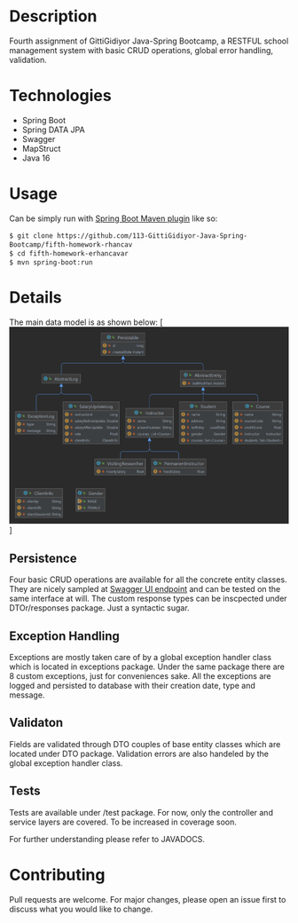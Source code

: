 # Description
Fourth assignment of GittiGidiyor Java-Spring Bootcamp, a RESTFUL school management system with basic
CRUD operations, global error handling, validation.
# Technologies
- Spring Boot
- Spring DATA JPA
- Swagger
- MapStruct
- Java 16
# Usage
Can be simply run with [Spring Boot Maven plugin](https://docs.spring.io/spring-boot/docs/current/reference/html/build-tool-plugins-maven-plugin.html) like so:

```shell
$ git clone https://github.com/113-GittiGidiyor-Java-Spring-Bootcamp/fifth-homework-rhancav
$ cd fifth-homework-erhancavar
$ mvn spring-boot:run
```


# Details
The main data model is as shown below:
[![model-diagram](data-model.png)]
## Persistence
Four basic CRUD operations are available for all the concrete entity classes. They are nicely sampled at [Swagger UI endpoint](http://localhost:8080/swagger-ui.html) and can be tested on the same interface at will.
The custom response types can be inscpected under DTOr/responses package. Just a syntactic sugar.
## Exception Handling
Exceptions are mostly taken care of by a global exception handler class which is located in exceptions package.
Under the same package there are 8 custom exceptions, just for conveniences sake. All the exceptions are logged and
persisted to database with their creation date, type and message.
## Validaton
Fields are validated through DTO couples of base entity classes which are located under DTO package.
Validation errors are also handeled by the global exception handler class.
## Tests
Tests are available under /test package. For now, only the controller and service layers are covered. To be increased in coverage soon.

For further understanding please refer to JAVADOCS.

# Contributing
Pull requests are welcome. For major changes, please open an issue first to discuss what you would like to change.
